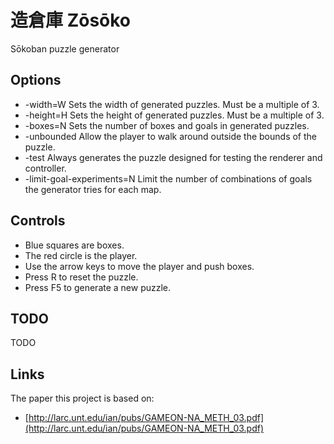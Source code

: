 # 造倉庫 Zōsōko

Sōkoban puzzle generator

## Options

* -width=W Sets the width of generated puzzles. Must be a multiple of 3.
* -height=H Sets the height of generated puzzles. Must be a multiple of 3.
* -boxes=N Sets the number of boxes and goals in generated puzzles.
* -unbounded Allow the player to walk around outside the bounds of the puzzle.
* -test Always generates the puzzle designed for testing the renderer and controller.
* -limit-goal-experiments=N Limit the number of combinations of goals the generator tries for each map.

## Controls

* Blue squares are boxes.
* The red circle is the player.
* Use the arrow keys to move the player and push boxes.
* Press R to reset the puzzle.
* Press F5 to generate a new puzzle.


## TODO

TODO


## Links

The paper this project is based on:

* [http://larc.unt.edu/ian/pubs/GAMEON-NA_METH_03.pdf](http://larc.unt.edu/ian/pubs/GAMEON-NA_METH_03.pdf)

